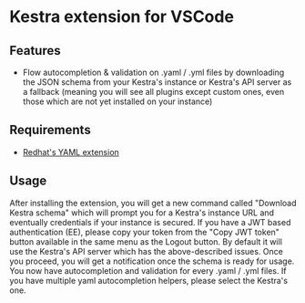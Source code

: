 # Kestra extension for VSCode

## Features
- Flow autocompletion & validation on .yaml / .yml files by downloading the JSON schema from your Kestra's instance or Kestra's API server as a fallback (meaning you will see all plugins except custom ones, even those which are not yet installed on your instance)

## Requirements
- [Redhat's YAML extension](https://marketplace.visualstudio.com/items?itemName=redhat.vscode-yaml)

## Usage 
After installing the extension, you will get a new command called "Download Kestra schema" which will prompt you for a Kestra's instance URL and eventually credentials if your instance is secured. If you have a JWT based authentication (EE), please copy your token from the "Copy JWT token" button available in the same menu as the Logout button.
By default it will use the Kestra's API server which has the above-described issues.
Once you proceed, you will get a notification once the schema is ready for usage.
You now have autocompletion and validation for every .yaml / .yml files. If you have multiple yaml autocompletion helpers, please select the Kestra's one.
